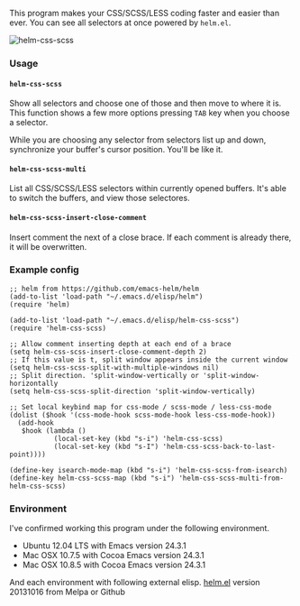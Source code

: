 This program makes your CSS/SCSS/LESS coding faster and easier than ever. You can see all selectors at once powered by `helm.el`. 

![helm-css-scss](https://github.com/ShingoFukuyama/helm-css-scss/raw/master/image/helm-css-scss.gif)

### Usage

#### `helm-css-scss`

Show all selectors and choose one of those and then move to where it is. This function shows a few more options pressing `TAB` key when you choose a selector. 

While you are choosing any selector from selectors list up and down, synchronize your buffer's cursor position. You'll be like it.

#### `helm-css-scss-multi`

List all CSS/SCSS/LESS selectors within currently opened buffers. It's able to switch the buffers, and view those selectores.

#### `helm-css-scss-insert-close-comment`

Insert comment the next of a close brace. If each comment is already there, it will be overwritten.

### Example config

```elisp
;; helm from https://github.com/emacs-helm/helm
(add-to-list 'load-path "~/.emacs.d/elisp/helm")
(require 'helm)

(add-to-list 'load-path "~/.emacs.d/elisp/helm-css-scss")
(require 'helm-css-scss)

;; Allow comment inserting depth at each end of a brace
(setq helm-css-scss-insert-close-comment-depth 2)
;; If this value is t, split window appears inside the current window
(setq helm-css-scss-split-with-multiple-windows nil)
;; Split direction. 'split-window-vertically or 'split-window-horizontally
(setq helm-css-scss-split-direction 'split-window-vertically)

;; Set local keybind map for css-mode / scss-mode / less-css-mode
(dolist ($hook '(css-mode-hook scss-mode-hook less-css-mode-hook))
  (add-hook
   $hook (lambda ()
           (local-set-key (kbd "s-i") 'helm-css-scss)
           (local-set-key (kbd "s-I") 'helm-css-scss-back-to-last-point))))

(define-key isearch-mode-map (kbd "s-i") 'helm-css-scss-from-isearch)
(define-key helm-css-scss-map (kbd "s-i") 'helm-css-scss-multi-from-helm-css-scss)
```

### Environment

I've confirmed working this program under the following environment.

* Ubuntu 12.04 LTS  with Emacs version 24.3.1
* Mac OSX 10.7.5 with Cocoa Emacs version 24.3.1
* Mac OSX 10.8.5 with Cocoa Emacs version 24.3.1

And each environment with following external elisp. 
[helm.el](https://github.com/emacs-helm/helm)  version 20131016 from Melpa or Github 
